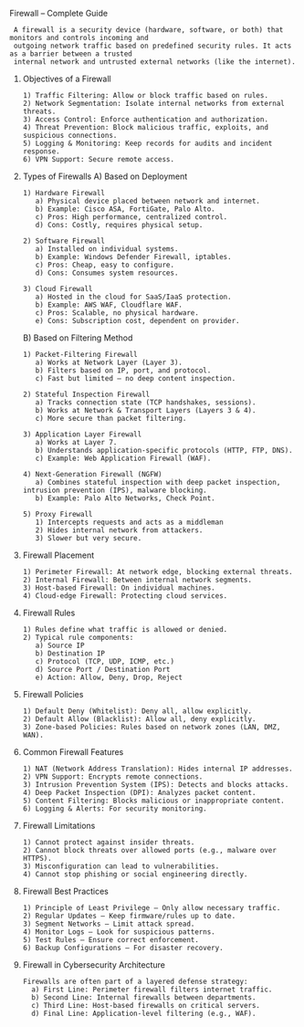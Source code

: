 Firewall – Complete Guide

     A firewall is a security device (hardware, software, or both) that monitors and controls incoming and 
     outgoing network traffic based on predefined security rules. It acts as a barrier between a trusted
     internal network and untrusted external networks (like the internet).

1. Objectives of a Firewall

       1) Traffic Filtering: Allow or block traffic based on rules.
       2) Network Segmentation: Isolate internal networks from external threats.
       3) Access Control: Enforce authentication and authorization.
       4) Threat Prevention: Block malicious traffic, exploits, and suspicious connections.
       5) Logging & Monitoring: Keep records for audits and incident response.
       6) VPN Support: Secure remote access.

2. Types of Firewalls
   A)  Based on Deployment

       1) Hardware Firewall
          a) Physical device placed between network and internet.
          b) Example: Cisco ASA, FortiGate, Palo Alto.
          c) Pros: High performance, centralized control.
          d) Cons: Costly, requires physical setup.

       2) Software Firewall
          a) Installed on individual systems.
          b) Example: Windows Defender Firewall, iptables.
          c) Pros: Cheap, easy to configure.
          d) Cons: Consumes system resources.

       3) Cloud Firewall
          a) Hosted in the cloud for SaaS/IaaS protection.
          b) Example: AWS WAF, Cloudflare WAF.
          c) Pros: Scalable, no physical hardware.
          e) Cons: Subscription cost, dependent on provider.

    B) Based on Filtering Method

       1) Packet-Filtering Firewall
          a) Works at Network Layer (Layer 3).
          b) Filters based on IP, port, and protocol.
          c) Fast but limited — no deep content inspection.

       2) Stateful Inspection Firewall
          a) Tracks connection state (TCP handshakes, sessions).
          b) Works at Network & Transport Layers (Layers 3 & 4).
          c) More secure than packet filtering.

       3) Application Layer Firewall
          a) Works at Layer 7.
          b) Understands application-specific protocols (HTTP, FTP, DNS).
          c) Example: Web Application Firewall (WAF).

       4) Next-Generation Firewall (NGFW)
          a) Combines stateful inspection with deep packet inspection, intrusion prevention (IPS), malware blocking.
          b) Example: Palo Alto Networks, Check Point.

       5) Proxy Firewall
          1) Intercepts requests and acts as a middleman
          2) Hides internal network from attackers.
          3) Slower but very secure.

3. Firewall Placement

       1) Perimeter Firewall: At network edge, blocking external threats.
       2) Internal Firewall: Between internal network segments.
       3) Host-based Firewall: On individual machines.
       4) Cloud-edge Firewall: Protecting cloud services.

4. Firewall Rules

       1) Rules define what traffic is allowed or denied.
       2) Typical rule components:
          a) Source IP
          b) Destination IP
          c) Protocol (TCP, UDP, ICMP, etc.)
          d) Source Port / Destination Port
          e) Action: Allow, Deny, Drop, Reject

5. Firewall Policies

       1) Default Deny (Whitelist): Deny all, allow explicitly.
       2) Default Allow (Blacklist): Allow all, deny explicitly.
       3) Zone-based Policies: Rules based on network zones (LAN, DMZ, WAN).

6. Common Firewall Features

       1) NAT (Network Address Translation): Hides internal IP addresses.
       2) VPN Support: Encrypts remote connections.
       3) Intrusion Prevention System (IPS): Detects and blocks attacks.
       4) Deep Packet Inspection (DPI): Analyzes packet content.
       5) Content Filtering: Blocks malicious or inappropriate content.
       6) Logging & Alerts: For security monitoring.

7. Firewall Limitations

       1) Cannot protect against insider threats.
       2) Cannot block threats over allowed ports (e.g., malware over HTTPS).
       3) Misconfiguration can lead to vulnerabilities.
       4) Cannot stop phishing or social engineering directly.

8. Firewall Best Practices

       1) Principle of Least Privilege – Only allow necessary traffic.
       2) Regular Updates – Keep firmware/rules up to date.
       3) Segment Networks – Limit attack spread.
       4) Monitor Logs – Look for suspicious patterns.
       5) Test Rules – Ensure correct enforcement.
       6) Backup Configurations – For disaster recovery.


9. Firewall in Cybersecurity Architecture

       Firewalls are often part of a layered defense strategy:
         a) First Line: Perimeter firewall filters internet traffic.
         b) Second Line: Internal firewalls between departments.
         c) Third Line: Host-based firewalls on critical servers.
         d) Final Line: Application-level filtering (e.g., WAF).


